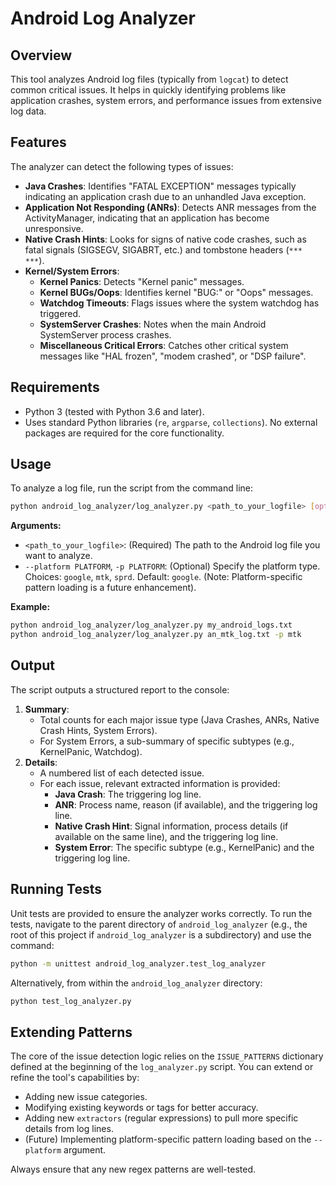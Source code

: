 # Android Log Analyzer

## Overview

This tool analyzes Android log files (typically from `logcat`) to detect common critical issues. It helps in quickly identifying problems like application crashes, system errors, and performance issues from extensive log data.

## Features

The analyzer can detect the following types of issues:

*   **Java Crashes**: Identifies "FATAL EXCEPTION" messages typically indicating an application crash due to an unhandled Java exception.
*   **Application Not Responding (ANRs)**: Detects ANR messages from the ActivityManager, indicating that an application has become unresponsive.
*   **Native Crash Hints**: Looks for signs of native code crashes, such as fatal signals (SIGSEGV, SIGABRT, etc.) and tombstone headers (`*** ***`).
*   **Kernel/System Errors**:
    *   **Kernel Panics**: Detects "Kernel panic" messages.
    *   **Kernel BUGs/Oops**: Identifies kernel "BUG:" or "Oops" messages.
    *   **Watchdog Timeouts**: Flags issues where the system watchdog has triggered.
    *   **SystemServer Crashes**: Notes when the main Android SystemServer process crashes.
    *   **Miscellaneous Critical Errors**: Catches other critical system messages like "HAL frozen", "modem crashed", or "DSP failure".

## Requirements

*   Python 3 (tested with Python 3.6 and later).
*   Uses standard Python libraries (`re`, `argparse`, `collections`). No external packages are required for the core functionality.

## Usage

To analyze a log file, run the script from the command line:

```bash
python android_log_analyzer/log_analyzer.py <path_to_your_logfile> [options]
```

**Arguments:**

*   `<path_to_your_logfile>`: (Required) The path to the Android log file you want to analyze.
*   `--platform PLATFORM`, `-p PLATFORM`: (Optional) Specify the platform type. Choices: `google`, `mtk`, `sprd`. Default: `google`. (Note: Platform-specific pattern loading is a future enhancement).

**Example:**

```bash
python android_log_analyzer/log_analyzer.py my_android_logs.txt
python android_log_analyzer/log_analyzer.py an_mtk_log.txt -p mtk
```

## Output

The script outputs a structured report to the console:

1.  **Summary**:
    *   Total counts for each major issue type (Java Crashes, ANRs, Native Crash Hints, System Errors).
    *   For System Errors, a sub-summary of specific subtypes (e.g., KernelPanic, Watchdog).
2.  **Details**:
    *   A numbered list of each detected issue.
    *   For each issue, relevant extracted information is provided:
        *   **Java Crash**: The triggering log line.
        *   **ANR**: Process name, reason (if available), and the triggering log line.
        *   **Native Crash Hint**: Signal information, process details (if available on the same line), and the triggering log line.
        *   **System Error**: The specific subtype (e.g., KernelPanic) and the triggering log line.

## Running Tests

Unit tests are provided to ensure the analyzer works correctly. To run the tests, navigate to the parent directory of `android_log_analyzer` (e.g., the root of this project if `android_log_analyzer` is a subdirectory) and use the command:

```bash
python -m unittest android_log_analyzer.test_log_analyzer
```

Alternatively, from within the `android_log_analyzer` directory:

```bash
python test_log_analyzer.py
```

## Extending Patterns

The core of the issue detection logic relies on the `ISSUE_PATTERNS` dictionary defined at the beginning of the `log_analyzer.py` script. You can extend or refine the tool's capabilities by:

*   Adding new issue categories.
*   Modifying existing keywords or tags for better accuracy.
*   Adding new `extractors` (regular expressions) to pull more specific details from log lines.
*   (Future) Implementing platform-specific pattern loading based on the `--platform` argument.

Always ensure that any new regex patterns are well-tested.
